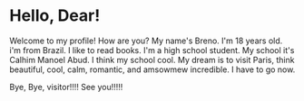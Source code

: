 # Hello, Dear!

Welcome to my profile! How are you?
My name's Breno. I'm 18 years old. i'm from Brazil.
I like to read books. I'm a high school student. My school it's Calhim Manoel Abud. I think my school cool. 
My dream is to visit Paris, think beautiful, cool, calm, romantic, and amsowmew incredible.
I have to go now.

Bye, Bye, visitor!!!!
See you!!!!!
